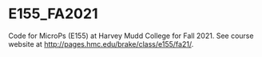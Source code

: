 # E155_FA2021
Code for MicroPs (E155) at Harvey Mudd College for Fall 2021.
See course website at http://pages.hmc.edu/brake/class/e155/fa21/.
